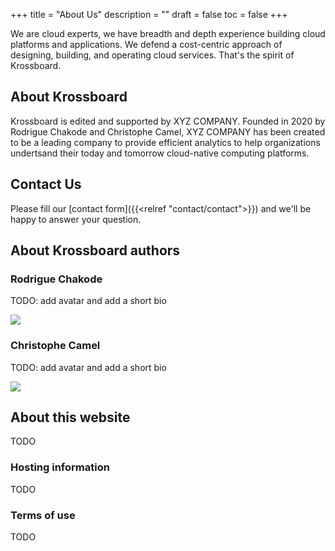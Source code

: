 +++
title = "About Us"
description = ""
draft = false
toc = false 
+++

We are cloud experts, we have breadth and depth experience building cloud platforms and applications.
We defend a cost-centric approach of designing, building, and operating cloud services. That's the spirit of Krossboard. 

## About Krossboard
Krossboard is edited and supported by XYZ COMPANY. Founded in 2020 by Rodrigue Chakode and Christophe Camel, XYZ COMPANY has been created to be a leading company to provide efficient analytics to help organizations undertsand their today and tomorrow cloud-native computing platforms.

## Contact Us
Please fill our [contact form]({{<relref "contact/contact">}}) and we'll be happy to answer your question. 

## About Krossboard authors
### Rodrigue Chakode

TODO: add avatar and add a short bio

![](/images/company/avatar-ccamel.png)

### Christophe Camel
TODO: add avatar and add a short bio

![](/images/company/avatar-ccamel.png)


## About this website
TODO

### Hosting information
TODO

### Terms of use
TODO